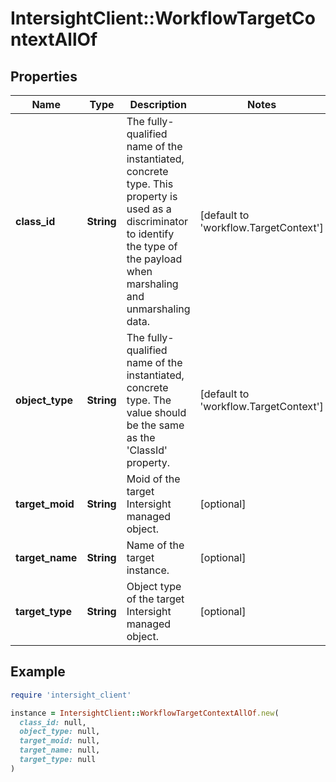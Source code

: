# IntersightClient::WorkflowTargetContextAllOf

## Properties

| Name | Type | Description | Notes |
| ---- | ---- | ----------- | ----- |
| **class_id** | **String** | The fully-qualified name of the instantiated, concrete type. This property is used as a discriminator to identify the type of the payload when marshaling and unmarshaling data. | [default to &#39;workflow.TargetContext&#39;] |
| **object_type** | **String** | The fully-qualified name of the instantiated, concrete type. The value should be the same as the &#39;ClassId&#39; property. | [default to &#39;workflow.TargetContext&#39;] |
| **target_moid** | **String** | Moid of the target Intersight managed object. | [optional] |
| **target_name** | **String** | Name of the target instance. | [optional] |
| **target_type** | **String** | Object type of the target Intersight managed object. | [optional] |

## Example

```ruby
require 'intersight_client'

instance = IntersightClient::WorkflowTargetContextAllOf.new(
  class_id: null,
  object_type: null,
  target_moid: null,
  target_name: null,
  target_type: null
)
```

